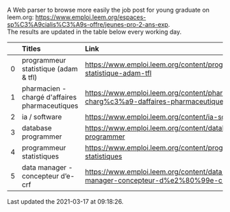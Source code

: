 A Web parser to browse more easily the job post for young graduate on leem.org: https://www.emploi.leem.org/espaces-sp%C3%A9cialis%C3%A9s-offre/jeunes-pro-2-ans-exp.  
The results are updated in the table below every working day.  


|    | Titles                                         | Link                                                                                 |   Department |   Consulted |
|---:|:-----------------------------------------------|:-------------------------------------------------------------------------------------|-------------:|------------:|
|  0 | programmeur statistique (adam & tfl)           | https://www.emploi.leem.org/content/programmeur-statistique-adam-tfl                 |           92 |          62 |
|  1 | pharmacien - chargé d'affaires pharmaceutiques | https://www.emploi.leem.org/content/pharmacien-charg%c3%a9-daffaires-pharmaceutiques |           91 |          90 |
|  2 | ia / software                                  | https://www.emploi.leem.org/content/ia-software                                      |           75 |        1251 |
|  3 | database programmer                            | https://www.emploi.leem.org/content/database-programmer                              |           92 |        2673 |
|  4 | programmeur statistiques                       | https://www.emploi.leem.org/content/programmeur-statistiques                         |           92 |        3067 |
|  5 | data manager - concepteur d’e-crf              | https://www.emploi.leem.org/content/data-manager-concepteur-d%e2%80%99e-crf          |           75 |         112 |
  
Last updated the 2021-03-17 at 09:18:26.
